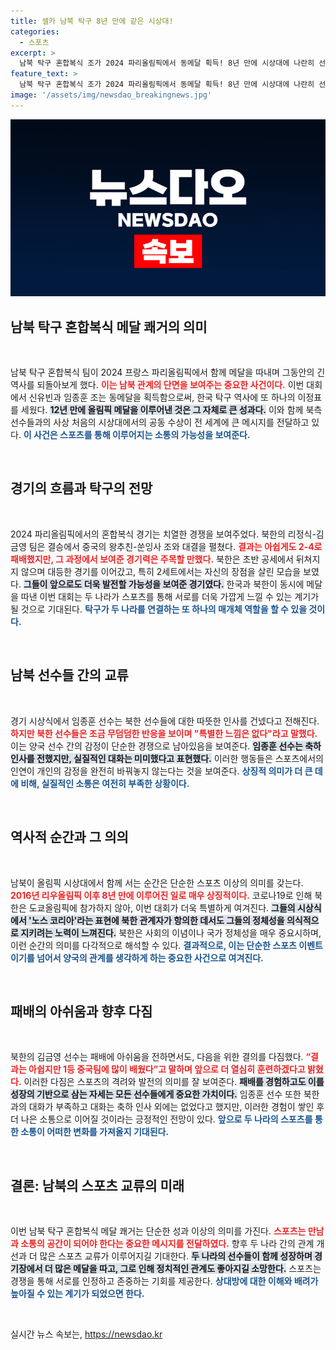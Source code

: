 ```yaml
---
title: 셀카 남북 탁구 8년 만에 같은 시상대!
categories:
  - 스포츠
excerpt: >
  남북 탁구 혼합복식 조가 2024 파리올림픽에서 동메달 획득! 8년 만에 시상대에 나란히 선 둘의 묘한 긴장감, 축하한다는 인사와 함께 북한 선수의 차가운 반응이 주목받고 있다.
feature_text: >
  남북 탁구 혼합복식 조가 2024 파리올림픽에서 동메달 획득! 8년 만에 시상대에 나란히 선 둘의 묘한 긴장감, 축하한다는 인사와 함께 북한 선수의 차가운 반응이 주목받고 있다.
image: '/assets/img/newsdao_breakingnews.jpg'
---
```


<p><img src="/assets/img/newsdao_breakingnews.jpg" alt="implanttips 속보" /></p>

<h2 data-ke-size="size26">남북 탁구 혼합복식 메달 쾌거의 의미</h2>

<p data-ke-size="size16">&nbsp;</p>

<p>남북 탁구 혼합복식 팀이 2024 프랑스 파리올림픽에서 함께 메달을 따내며 그동안의 긴 역사를 되돌아보게 했다. <b><span style="color: #ee2323;">이는 남북 관계의 단면을 보여주는 중요한 사건이다.</span></b> 이번 대회에서 신유빈과 임종훈 조는 동메달을 획득함으로써, 한국 탁구 역사에 또 하나의 이정표를 세웠다. <b><span style="background-color: #21538527;">12년 만에 올림픽 메달을 이루어낸 것은 그 자체로 큰 성과다.</span></b> 이와 함께 북측 선수들과의 사상 처음의 시상대에서의 공동 수상이 전 세계에 큰 메시지를 전달하고 있다. <b><span style="color: #1a5490;">이 사건은 스포츠를 통해 이루어지는 소통의 가능성을 보여준다.</span></b></p>

<p data-ke-size="size16">&nbsp;</p>

<h2 data-ke-size="size26">경기의 흐름과 탁구의 전망</h2>

<p data-ke-size="size16">&nbsp;</p>

<p>2024 파리올림픽에서의 혼합복식 경기는 치열한 경쟁을 보여주었다. 북한의 리정식-김금영 팀은 결승에서 중국의 왕추친-쑨잉사 조와 대결을 펼쳤다. <b><span style="color: #ee2323;">결과는 아쉽게도 2-4로 패배했지만, 그 과정에서 보여준 경기력은 주목할 만했다.</span></b> 북한은 초반 공세에서 뒤쳐지지 않으며 대등한 경기를 이어갔고, 특히 2세트에서는 자신의 장점을 살린 모습을 보였다. <b><span style="background-color: #21538527;">그들이 앞으로도 더욱 발전할 가능성을 보여준 경기였다.</span></b> 한국과 북한이 동시에 메달을 따낸 이번 대회는 두 나라가 스포츠를 통해 서로를 더욱 가깝게 느낄 수 있는 계기가 될 것으로 기대된다. <b><span style="color: #1a5490;">탁구가 두 나라를 연결하는 또 하나의 매개체 역할을 할 수 있을 것이다.</span></b></p>

<p data-ke-size="size16">&nbsp;</p>

<h2 data-ke-size="size26">남북 선수들 간의 교류</h2>

<p data-ke-size="size16">&nbsp;</p>

<p>경기 시상식에서 임종훈 선수는 북한 선수들에 대한 따뜻한 인사를 건넸다고 전해진다. <b><span style="color: #ee2323;">하지만 북한 선수들은 조금 무덤덤한 반응을 보이며 "특별한 느낌은 없다"라고 말했다.</span></b> 이는 양국 선수 간의 감정이 단순한 경쟁으로 남아있음을 보여준다. <b><span style="background-color: #21538527;">임종훈 선수는 축하 인사를 전했지만, 실질적인 대화는 미미했다고 표현했다.</span></b> 이러한 행동들은 스포츠에서의 인연이 개인의 감정을 완전히 바꿔놓지 않는다는 것을 보여준다. <b><span style="color: #1a5490;">상징적 의미가 더 큰 데에 비해, 실질적인 소통은 여전히 부족한 상황이다.</span></b></p>

<p data-ke-size="size16">&nbsp;</p>

<h2 data-ke-size="size26">역사적 순간과 그 의의</h2>

<p data-ke-size="size16">&nbsp;</p>

<p>남북이 올림픽 시상대에서 함께 서는 순간은 단순한 스포츠 이상의 의미를 갖는다. <b><span style="color: #ee2323;">2016년 리우올림픽 이후 8년 만에 이루어진 일로 매우 상징적이다.</span></b> 코로나19로 인해 북한은 도쿄올림픽에 참가하지 않아, 이번 대회가 더욱 특별하게 여겨진다. <b><span style="background-color: #21538527;">그들의 시상식에서 '노스 코리아'라는 표현에 북한 관계자가 항의한 데서도 그들의 정체성을 의식적으로 지키려는 노력이 느껴진다.</span></b> 북한은 사회의 이념이나 국가 정체성을 매우 중요시하며, 이런 순간의 의미를 다각적으로 해석할 수 있다. <b><span style="color: #1a5490;">결과적으로, 이는 단순한 스포츠 이벤트이기를 넘어서 양국의 관계를 생각하게 하는 중요한 사건으로 여겨진다.</span></b></p>

<p data-ke-size="size16">&nbsp;</p>

<h2 data-ke-size="size26">패배의 아쉬움과 향후 다짐</h2>

<p data-ke-size="size16">&nbsp;</p>

<p>북한의 김금영 선수는 패배에 아쉬움을 전하면서도, 다음을 위한 결의를 다짐했다. <b><span style="color: #ee2323;">“결과는 아쉽지만 1등 중국팀에 많이 배웠다”고 말하며 앞으로 더 열심히 훈련하겠다고 밝혔다.</span></b> 이러한 다짐은 스포츠의 격려와 발전의 의미를 잘 보여준다. <b><span style="background-color: #21538527;">패배를 경험하고도 이를 성장의 기반으로 삼는 자세는 모든 선수들에게 중요한 가치이다.</span></b> 임종훈 선수 또한 북한과의 대화가 부족하고 대화는 축하 인사 외에는 없었다고 했지만, 이러한 경험이 쌓인 후 더 나은 소통으로 이어질 것이라는 긍정적인 전망이 있다. <b><span style="color: #1a5490;">앞으로 두 나라의 스포츠를 통한 소통이 어떠한 변화를 가져올지 기대된다.</span></b></p>

<p data-ke-size="size16">&nbsp;</p>

<h2 data-ke-size="size26">결론: 남북의 스포츠 교류의 미래</h2>

<p data-ke-size="size16">&nbsp;</p>

<p>이번 남북 탁구 혼합복식 메달 쾌거는 단순한 성과 이상의 의미를 가진다. <b><span style="color: #ee2323;">스포츠는 만남과 소통의 공간이 되어야 한다는 중요한 메시지를 전달하였다.</span></b> 향후 두 나라 간의 관계 개선과 더 많은 스포츠 교류가 이루어지길 기대한다. <b><span style="background-color: #21538527;">두 나라의 선수들이 함께 성장하며 경기장에서 더 많은 메달을 따고, 그로 인해 정치적인 관계도 좋아지길 소망한다.</span></b> 스포츠는 경쟁을 통해 서로를 인정하고 존중하는 기회를 제공한다. <b><span style="color: #1a5490;">상대방에 대한 이해와 배려가 높아질 수 있는 계기가 되었으면 한다.</span></b> </p>

<p data-ke-size="size16">&nbsp;</p>
실시간 뉴스 속보는, <a href="https://newsdao.kr" rel="dofollow">https://newsdao.kr</a>


